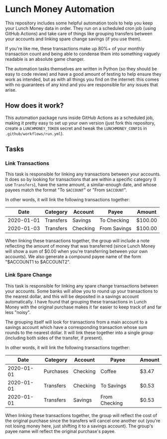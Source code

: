 # Lunch Money Automation
This repository includes some helpful automation tools to help you keep your Lunch Money
data in order. They run on a scheduled cron job (using GitHub Actions) and take care of
things like grouping transfers between your accounts and linking spare change savings (if
you use them).

If you're like me, these transactions make up 80%+ of your monthly transaction count
and being able to condense them into something vaguely readable is an absolute game
changer.

The automation tasks themselves are written in Python (so they should be easy to code review)
and have a good amount of testing to help ensure they work as intended, but as with all
things you find on the internet: this comes with no guarantees of any kind and you are
responsible for any issues that arise.

## How does it work?
This automation package runs inside GitHub Actions as a scheduled job, making it pretty easy
to set up your own version (just fork this repository, create a `LUNCHMONEY_TOKEN` secret and
tweak the `LUNCHMONEY_CONFIG` in `.github/workflows/run.yml`).

## Tasks
### Link Transactions
This task is responsible for linking any transactions between your accounts. It does so by
looking for transactions that are within a specific category (I use `Transfers`), have
the same amount, a similar-enough date, and whose payees match the format "To `$ACCOUNT`" or
"From `$ACCOUNT`".

In other words, it will link the following transactions together:

| Date | Category | Account | Payee | Amount |
| ---- | -------- | ------- | ----- | ------ |
| 2020-01-01 | Transfers | Savings | To Checking | $100.00 |
| 2020-01-03 | Transfers | Checking | From Savings | $100.00 |

When linking these transactions together, the group will include a note reflecting the amount
of money that was transferred (since Lunch Money will show a sum of $0.00 when you're transferring
between your own accounts). We also generate a compound payee name of the form "$ACCOUNT1 to $ACCOUNT2".

### Link Spare Change
This task is responsible for linking any spare change transactions between your accounts.
Some banks will allow you to round up your transactions to the nearest dollar, and this
will be deposited in a savings account automatically. I have found that grouping these
transactions in Lunch Money with the original purchase makes it far easier to keep track
of and far less "noisy".

The grouping itself will look for transactions from a main account to a savings account
which have a corresponding transaction whose sum rounds to the nearest dollar. It will
link these together into a single group (including both sides of the transfer, if present).

In other words, it will link the following transactions together:

| Date | Category | Account | Payee | Amount |
| ---- | -------- | ------- | ----- | ------ |
| 2020-01-01 | Purchases | Checking | Coffee | $3.47 |
| 2020-01-01 | Transfers | Checking | To Savings | $0.53 |
| 2020-01-01 | Transfers | Savings | From Checking | $0.53 |

When linking these transactions together, the group will reflect the cost of the original
purchase since the transfers will cancel one another out (you're not losing money here, just
shifting it to a savings account). The group's payee name will reflect the original purchase's
payee.
